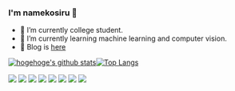 ### I'm namekosiru 👋
- 🔭 I’m currently college student.
- 🌱 I’m currently learning machine learning and computer vision.
- 📖 Blog is [here](https://namekosiru.hatenablog.com/)


<!-- リポジトリステータス -->
[![hogehoge's github stats](https://github-readme-stats.vercel.app/api?username=sh1n00&hide=contribs&count_private=true&show_icons=true&theme=tokyonight&line_height=24)](https://github.com/sh1n00/)[![Top Langs](https://github-readme-stats.vercel.app/api/top-langs/?username=sh1n00&layout=compact&theme=tokyonight)](https://github.com/anuraghazra/github-readme-stats)


<div align="left">
<img align="center" src="https://img.shields.io/badge/-Unity-000000.svg?logo=unity&style=plastic">
<img align="center" src="https://img.shields.io/badge/-Python-blue.svg?logo=python&style=plastic">
<img align="center" src="https://img.shields.io/badge/-Amazon%20aws-orange.svg?logo=amazon-aws&style=plastic">
<img align="center" src="https://img.shields.io/badge/-Github-181717.svg?logo=github&style=plastic">
<img align="center" src="https://img.shields.io/badge/-React-blue.svg?logo=react&style=plastic">
<img align="center" src="https://img.shields.io/badge/-Typescript-007ACC.svg?logo=typescript&style=plastic">
<img align="center" src="https://img.shields.io/badge/-Node.js-339933.svg?logo=node.js&style=plastic">
<img align="center" src="https://img.shields.io/badge/-Windows-0078D6.svg?logo=windows&style=plastic">
</div>




<!--
**namekosiru/namekosiru** is a ✨ _special_ ✨ repository because its `README.md` (this file) appears on your GitHub profile.

Here are some ideas to get you started:

- 🔭 I’m currently working on ...
- 🌱 I’m currently learning ...
- 👯 I’m looking to collaborate on ...
- 🤔 I’m looking for help with ...
- 💬 Ask me about ...
- 📫 How to reach me: ...
- 😄 Pronouns: ...
- ⚡ Fun fact: ...
-->
